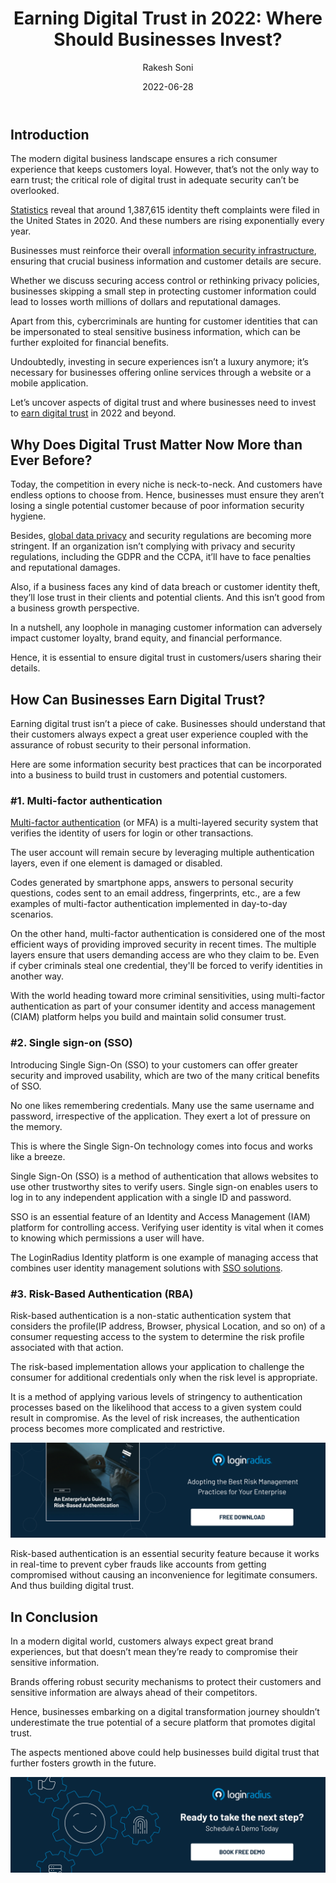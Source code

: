﻿---
title: "Earning Digital Trust in 2022: Where Should Businesses Invest?"
date: "2022-06-28"
coverImage: "digital-trust.jpg"
tags: ["digital transformation", "customer trust", "enterprises"]
author: "Rakesh Soni"
description: "Whether securing access control or rethinking privacy policies, businesses skipping a small step in protecting customer information could lead to losses worth millions of dollars and reputational damages since bad actors are already exploring new ways to exploit customer information. Here’s an insightful post that uncovers the aspects of digital trust and where businesses need to invest to earn digital trust in 2022 and beyond."
metatitle: "Where Should Businesses Invest to Earn Digital Trust in 2022"
---

## Introduction

The modern digital business landscape ensures a rich consumer experience that keeps customers loyal. However, that’s not the only way to earn trust; the critical role of digital trust in adequate security can’t be overlooked. 

[Statistics](https://www.statista.com/statistics/587351/indentity-theft-complaints-frequency-in-the-us/) reveal that around 1,387,615 identity theft complaints were filed in the United States in 2020. And these numbers are rising exponentially every year. 

Businesses must reinforce their overall [information security infrastructure](https://www.loginradius.com/blog/identity/strategies-secure-cloud-operations/), ensuring that crucial business information and customer details are secure.

Whether we discuss securing access control or rethinking privacy policies, businesses skipping a small step in protecting customer information could lead to losses worth millions of dollars and reputational damages.

Apart from this, cybercriminals are hunting for customer identities that can be impersonated to steal sensitive business information, which can be further exploited for financial benefits. 

Undoubtedly, investing in secure experiences isn’t a luxury anymore; it’s necessary for businesses offering online services through a website or a mobile application. 

Let’s uncover aspects of digital trust and where businesses need to invest to [earn digital trust](https://www.loginradius.com/blog/identity/loginradius-creates-trusted-digital-experience/) in 2022 and beyond. 


## Why Does Digital Trust Matter Now More than Ever Before? 

Today, the competition in every niche is neck-to-neck. And customers have endless options to choose from. Hence, businesses must ensure they aren’t losing a single potential customer because of poor information security hygiene. 

Besides, [global data privacy](https://www.loginradius.com/blog/identity/data-governance-best-practices/) and security regulations are becoming more stringent. If an organization isn’t complying with privacy and security regulations, including the GDPR and the CCPA, it’ll have to face penalties and reputational damages. 

Also, if a business faces any kind of data breach or customer identity theft, they’ll lose trust in their clients and potential clients. And this isn’t good from a business growth perspective. 

In a nutshell, any loophole in managing customer information can adversely impact customer loyalty, brand equity, and financial performance. 

Hence, it is essential to ensure digital trust in customers/users sharing their details. 


## How Can Businesses Earn Digital Trust? 

Earning digital trust isn’t a piece of cake. Businesses should understand that their customers always expect a great user experience coupled with the assurance of robust security to their personal information. 

Here are some information security best practices that can be incorporated into a business to build trust in customers and potential customers. 


### #1. Multi-factor authentication 

[Multi-factor authentication](https://www.loginradius.com/blog/identity/benefits-of-mfa/) (or MFA)  is a multi-layered security system that verifies the identity of users for login or other transactions.

The user account will remain secure by leveraging multiple authentication layers, even if one element is damaged or disabled. 

Codes generated by smartphone apps, answers to personal security questions, codes sent to an email address, fingerprints, etc., are a few examples of multi-factor authentication implemented in day-to-day scenarios.

On the other hand, multi-factor authentication is considered one of the most efficient ways of providing improved security in recent times. The multiple layers ensure that users demanding access are who they claim to be. Even if cyber criminals steal one credential, they'll be forced to verify identities in another way. 

With the world heading toward more criminal sensitivities, using multi-factor authentication as part of your consumer identity and access management (CIAM) platform helps you build and maintain solid consumer trust.


### #2. Single sign-on (SSO)

Introducing Single Sign-On (SSO) to your customers can offer greater security and improved usability, which are two of the many critical benefits of SSO.

No one likes remembering credentials. Many use the same username and password, irrespective of the application. They exert a lot of pressure on the memory.

This is where the Single Sign-On technology comes into focus and works like a breeze. 

Single Sign-On (SSO)  is a method of authentication that allows websites to use other trustworthy sites to verify users. Single sign-on enables users to log in to any independent application with a single ID and password.

SSO is an essential feature of an Identity and Access Management (IAM) platform for controlling access. Verifying user identity is vital when it comes to knowing which permissions a user will have. 

The LoginRadius Identity platform is one example of managing access that combines user identity management solutions with [SSO solutions](https://www.loginradius.com/blog/identity/best-sso-providers-loginradius/).


### #3. Risk-Based Authentication (RBA)

Risk-based authentication is a non-static authentication system that considers the profile(IP address, Browser, physical Location, and so on) of a consumer requesting access to the system to determine the risk profile associated with that action. 

The risk-based implementation allows your application to challenge the consumer for additional credentials only when the risk level is appropriate.

It is a method of applying various levels of stringency to authentication processes based on the likelihood that access to a given system could result in compromise. As the level of risk increases, the authentication process becomes more complicated and restrictive.

[![GD-to-RBA](GD-to-RBA.png)](https://www.loginradius.com/resource/an-enterprises-guide-to-risk-based-authentication/)

Risk-based authentication is an essential security feature because it works in real-time to prevent cyber frauds like accounts from getting compromised without causing an inconvenience for legitimate consumers. And thus building digital trust. 


## In Conclusion 

In a modern digital world, customers always expect great brand experiences, but that doesn’t mean they’re ready to compromise their sensitive information. 

Brands offering robust security mechanisms to protect their customers and sensitive information are always ahead of their competitors. 

Hence, businesses embarking on a digital transformation journey shouldn’t underestimate the true potential of a secure platform that promotes digital trust. 

The aspects mentioned above could help businesses build digital trust that further fosters growth in the future. 

[![book-a-demo-Consultation](../../assets/book-a-demo-loginradius.png)](https://www.loginradius.com/book-a-demo/)


